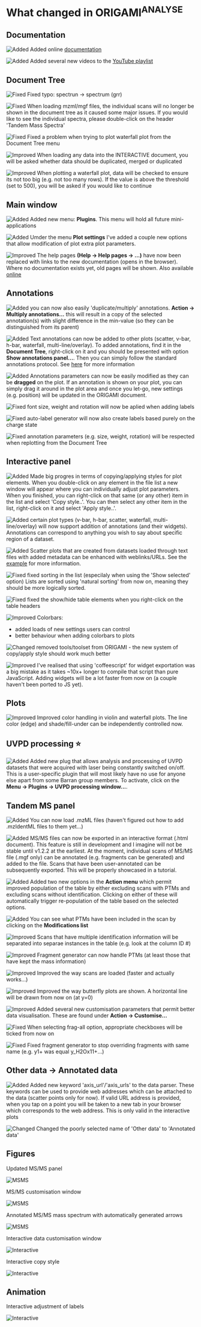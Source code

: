 # What changed in ORIGAMI<sup>ANALYSE</sup>

## Documentation

![Added](img/added.png) Added online [documentation](https://lukasz-migas.github.io/ORIGAMI/)

![Added](img/added.png) Added several new videos to the [YouTube playlist](https://www.youtube.com/playlist?list=PLrPB7zfH4WXMYa5CN9qDtl-G-Ax_L6AK8)

## Document Tree

![Fixed](img/fixed.png) Fixed typo: spectrun -> spectrum (grr)

![Fixed](img/fixed.png) When loading mzml/mgf files, the individual scans will no longer be shown in the document tree as it caused some major issues. If you would like to see the individual spectra, please double-click on the header 'Tandem Mass Spectra'

![Fixed](img/fixed.png) Fixed a problem when trying to plot waterfall plot from the Document Tree menu

![Improved](img/improved.png) When loading any data into the INTERACTIVE document, you will be asked whether data should be duplicated, merged or duplicated

![Improved](img/improved.png) When plotting a waterfall plot, data will be checked to ensure its not too big (e.g. not too many rows). If the value is above the threshold (set to 500), you will be asked if you would like to continue

## Main window

![Added](img/added.png) Added new menu: **Plugins**. This menu will hold all future mini-applications

![Added](img/added.png) Umder the menu **Plot settings** I've added a couple new options that allow modification of plot extra plot parameters.

![Improved](img/improved.png) The help pages **(Help -> Help pages -> ...)** have now been replaced with links to the new documentation (opens in the browser). Where no documentation exists yet, old pages will be shown. Also available [online](https://origami.lukasz-migas.com)

## Annotations

![Added](img/added.png) you can now also easily 'duplicate/multiply' annotations. **Action -> Multiply annotations...** this will result in a copy of the selected annotation(s) with slight difference in the min-value (so they can be distinguished from its parent)

![Added](img/added.png) Text annotations can now be added to other plots (scatter, v-bar, h-bar, waterfall, multi-line/overlay). To added annotations, find it in the **Document Tree**, right-click on it and you should be presented with option **Show annotations panel...**. Then you can simply follow the standard annotations protocol. See [here](https://origami.lukasz-migas.com/user-guide/processing/mass-spectra-annotation.html) for more information

![Added](img/added.png) Annotations parameters can now be easily modified as they can be **dragged** on the plot. If an annotation is shown on your plot, you can simply drag it around in the plot area and once you let-go, new settings (e.g. position) will be updated in the ORIGAMI document.

![Fixed](img/fixed.png) font size, weight and rotation will now be aplied when adding labels

![Fixed](img/fixed.png) auto-label generator will now also create labels based purely on the charge state

![Fixed](img/fixed.png) annotation parameters (e.g. size, weight, rotation) will be respected when replotting from the Document Tree

## Interactive panel

![Added](img/added.png) Made big progres in terms of copying/applying styles for plot elements. When you
double-click on any element in the file list a new window will appear where you can individually adjust plot parameters. When you finished, you can right-click on that same (or any other) item in the list and select 'Copy style..'. You can then select any other item in the list, right-click on it and select 'Apply style..'.

![Added](img/added.png) certain plot types (v-bar, h-bar, scatter, waterfall, multi-line/overlay) will now support addition of annotations (and their widgets). Annotations can correspond to anything you wish to say about specific region of a dataset.

![Added](img/added.png) Scatter plots that are created from datasets loaded through text files with added metadata can be enhanced with weblinks/URLs. See the [example](https://origami.lukasz-migas.com/interactive-examples/ccs-compendium.html) for more information.

![Fixed](img/fixed.png) fixed sorting in the list (especilaly when using the 'Show selected' option) Lists are sorted using 'natural sorting' from now on, meaning they should be more logically sorted.

![Fixed](img/fixed.png) fixed the show/hide table elements when you right-click on the table headers

![Improved](img/improved.png) Colorbars:

- added loads of new settings users can control
- better behaviour when adding colorbars to plots

![Changed](img/changed.png) removed tools/toolset from ORIGAMI - the new system of copy/apply style should work much better

![Improved](img/improved.png) I've realised that using 'coffeescript' for widget exportation was a big mistake as it takes ~10x+ longer to compile that script than pure JavaScript. Adding widgets will be a lot faster from now on (a couple haven't been ported to JS yet).

## Plots

![Improved](img/improved.png) Improved color handling in violin and waterfall plots. The line color (edge) and shade/fill-under can be independently controlled now.

## UVPD processing :star:

![Added](img/added.png) Added new plug that allows analysis and processing of UVPD datasets that were acquired with laser being constantly switched on/off. This is a user-specific plugin that will most likely have no use for anyone else apart from some Barran group members. To activate, click on the **Menu -> Plugins -> UVPD processing window...**.

## Tandem MS panel

![Added](img/added.png) You can now load .mzML files (haven't figured out how to add .mzIdentML files to them yet...)

![Added](img/added.png) MS/MS files can now be exported in an interactive format (.html document). This feature is still in development and I imagine will not be stable until v1.2.2 at the earliest. At the moment, individual scans of MS/MS file (.mgf only) can be annotated (e.g. fragments can be generated) and added to the file. Scans that have been user-annotated can be subsequently exported. This will be properly showcased in a tutorial.

![Added](img/added.png) Added two new options in the **Action menu** which permit improved population of the table by either excluding scans with PTMs and excluding scans without identification. Clicking on either of these will automatically trigger re-population of the table based on the selected options.

![Added](img/added.png) You can see what PTMs have been included in the scan by clicking on the **Modifications list**

![Improved](img/improved.png) Scans that have multiple identification information will be separated into separae instances in the table (e.g. look at the column ID #)

![Improved](img/improved.png) Fragment generator can now handle PTMs (at least those that have kept the mass information)

![Improved](img/improved.png) Improved the way scans are loaded (faster and actually works...)

![Improved](img/improved.png) Improved the way butterfly plots are shown. A horizontal line will be drawn from now on (at y=0)

![Improved](img/improved.png) Added several new customisation parameters that permit better data visualisation. These are found under **Action -> Customise...**

![Fixed](img/fixed.png) When selecting frag-all option, appropriate checkboxes will be ticked from now on

![Fixed](img/fixed.png) Fixed fragment generator to stop overriding fragments with same name (e.g. y1+ was equal y_H2Ox11+...)

## Other data -> Annotated data

![Added](img/added.png) Added new keyword 'axis_url'/'axis_urls' to the data parser. These keywords can be used to provide web addresses which can be attached to the data (scatter points only for now). If valid URL address is provided, when you tap on a point you will be taken to a new tab in your browser which corresponds to the web address. This is only valid in the interactive plots

![Changed](img/changed.png) Changed the poorly selected name of 'Other data' to 'Annotated data'

## Figures

Updated MS/MS panel

![MSMS](img/v1.2.1.4-9-1-2019/interactive_customise_item.png)

MS/MS customisation window

![MSMS](img/v1.2.1.4-9-1-2019/msms_settings.png)

Annotated MS/MS mass spectrum with automatically generated arrows

![MSMS](img/v1.2.1.4-9-1-2019/annotated_spectrum.png)

Interactive data customisation window

![Interactive](img/v1.2.1.4-9-1-2019/interactive_customise_item.png)

Interactive copy style

![Interactive](img/v1.2.1.4-9-1-2019/interactive_copy_style.png)

## Animation

Interactive adjustment of labels

![Interactive](img/v1.2.1.4-9-1-2019/interactive_label_movement.gif)
